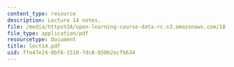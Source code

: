 ```yaml
---
content_type: resource
description: Lecture 14 notes.
file: /media/https%3A/open-learning-course-data-rc.s3.amazonaws.com/18-409-behavior-of-algorithms-spring-2002/ffe47e240bf615107dc8b50b2ecfb634_lect14.pdf
file_type: application/pdf
resourcetype: Document
title: lect14.pdf
uid: ffe47e24-0bf6-1510-7dc8-b50b2ecfb634
---
```

